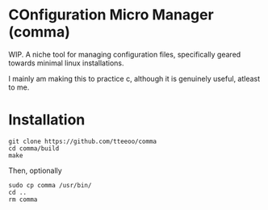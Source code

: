 # COnfiguration Micro Manager (comma)

WIP. A niche tool for managing configuration files, specifically geared towards minimal linux installations.

I mainly am making this to practice c, although it is genuinely useful, atleast to me.

# Installation

```
git clone https://github.com/tteeoo/comma
cd comma/build
make
```
Then, optionally
```
sudo cp comma /usr/bin/
cd ..
rm comma
```
